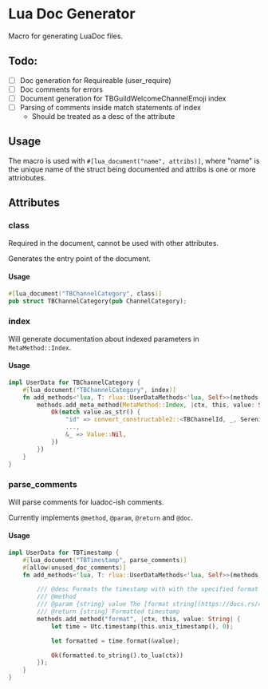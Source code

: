 # Lua Doc Generator

Macro for generating LuaDoc files.

## Todo:

- [ ] Doc generation for Requireable (user_require)
- [ ] Doc comments for errors
- [ ] Document generation for TBGuildWelcomeChannelEmoji index
- [ ] Parsing of comments inside match statements of index
  - Should be treated as a desc of the attribute

## Usage

The macro is used with `#[lua_document("name", attribs)]`, where "name" is the unique name of the struct being documented and attribs is one or more attriobutes.

## Attributes

### class

Required in the document, cannot be used with other attributes.

Generates the entry point of the document.

#### Usage

```rs
#[lua_document("TBChannelCategory", class)]
pub struct TBChannelCategory(pub ChannelCategory);
```

### index

Will generate documentation about indexed parameters in `MetaMethod::Index`.

#### Usage

```rs
impl UserData for TBChannelCategory {
	#[lua_document("TBChannelCategory", index)]
	fn add_methods<'lua, T: rlua::UserDataMethods<'lua, Self>>(methods: &mut T) {
		methods.add_meta_method(MetaMethod::Index, |ctx, this, value: String| {
			Ok(match value.as_str() {
				"id" => convert_constructable2::<TBChannelId, _, SerenityContext>(this.0.id, this.1.clone(), ctx)?,
				...,
				&_ => Value::Nil,
			})
		})
	}
}
```

### parse_comments

Will parse comments for luadoc-ish comments.

Currently implements `@method`, `@param`, `@return` and `@doc`.

#### Usage

```rs
impl UserData for TBTimestamp {
	#[lua_document("TBTimestamp", parse_comments)]
	#[allow(unused_doc_comments)]
	fn add_methods<'lua, T: rlua::UserDataMethods<'lua, Self>>(methods: &mut T) {

		/// @desc Formats the timestamp with with the specified format string.
		/// @method
		/// @param {string} value The [format string](https://docs.rs/chrono/latest/chrono/format/strftime/index.html) to use when formatting
		/// @return {string} Formatted timestamp
		methods.add_method("format", |ctx, this, value: String| {
			let time = Utc.timestamp(this.unix_timestamp(), 0);

			let formatted = time.format(&value);

			Ok(formatted.to_string().to_lua(ctx))
		});
	}
}
```
